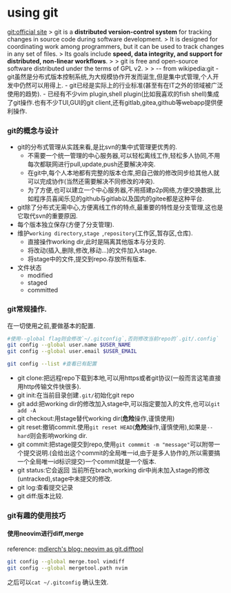# using git

[git:official site](https://git-scm.com)   > git is a **distributed version-control system** for tracking changes in source code during software development.  > It is designed for coordinating work among programmers, but it can be used to track changes in any set of files.  > Its goals include **speed, data integrity, and support for distributed, non-linear workflows**.  >   > git is free and open-source software distributed under the terms of GPL v2.  > > -- from wikipedia:git - git虽然是分布式版本控制系统,为大规模协作开发而诞生,但是集中式管理,个人开发中仍然可以用得上.  - git已经是实际上的行业标准(甚至有在IT之外的领域被广泛使用的趋势).  - 已经有不少vim plugin,shell plugin(比如我喜欢的fish shell)集成了git操作.也有不少TUI,GUI的git client,还有gitlab,gitea,github等webapp提供便利操作.

### git的概念与设计
- git的分布式管理从实践来看,是比svn的集中式管理更优秀的.
  - 不需要一个统一管理的中心服务器,可以轻松离线工作,轻松多人协同,不用每次都联网进行pull,update,push还要解决冲突.
  - 在git中,每个人本地都有完整的版本仓库,把自己做的修改同步给其他人就可以完成协作(当然还需要解决不同修改的冲突).
  - 为了方便,也可以建立一个中心服务器,不用搭建p2p网络,方便交换数据,比如程序员喜闻乐见的github与gitlab以及国内的gitee都是这种平台.
- git除了分布式无需中心,方便离线工作的特点,最重要的特性是分支管理,这也是它取代svn的重要原因.
- 每个版本独立保存(方便了分支管理).
- 维护`working directory`,`stage `,`repository`(工作区,暂存区,仓库).
  - 直接操作working dir,此时是隔离其他版本与分支的.
  - 将改动(插入,删除,修改,移动...)的文件加入stage.
  - 将stage中的文件,提交到repo.存放所有版本.
- 文件状态
  - modified
  - staged
  - committed

### git常规操作.
在一切使用之前,要做基本的配置.
```bash
#使用--global flag则会修改`~/.gitconfig`,否则修改当前repo的`.git/.config`
git config --global user.name $USER_NAME
git config --global user.email $USER_EMAIL

git config --list #查看已有配置
```
- git clone:把远程repo下载到本地,可以用https或者git协议(一般而言这笔直接用http传输文件快很多).
- git init:在当前目录创建`.git/`初始化git repo
- git add:把working dir的修改加入stage中,可以指定要加入的文件,也可以`git add -A`
- git checkout:用stage替代working dir(**危险**操作,谨慎使用)
- git reset:撤销commit.使用`git reset HEAD`(**危险**操作,谨慎使用),如果是`--hard`则会影响working dir.
- git commit:把stage提交到repo,使用`git commmit -m "message"`可以附带一个提交说明.(会给出这个commit的全局唯一id,由于是多人协作的,所以需要搞一个全局唯一id标识提交)一个commit就是一个版本.
- git status:它会返回 当前所在brach,working dir中尚未加入stage的修改(untracked),stage中未提交的修改.
- git log:查看提交记录
- git diff:版本比较.


### git有趣的使用技巧

#### 使用neovim进行diff,merge

reference: [mdlerch's blog: neovim as git.difftool](http://www.mdlerch.com/neovim-as-git-diff-and-merge-tool.html)

```bash
git config --global merge.tool vimdiff
git config --global mergetool.path nvim
```

之后可以`cat ~/.gitconfig` 确认生效.

